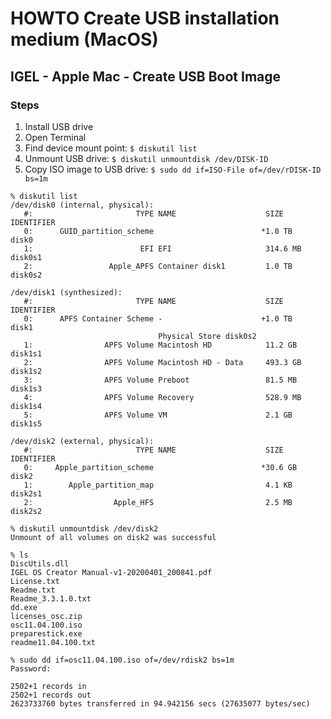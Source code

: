 # HOWTO Create USB installation medium (MacOS)

## IGEL - Apple Mac - Create USB Boot Image

### Steps

1) Install USB drive
2) Open Terminal
3) Find device mount point: ```$ diskutil list```
4) Unmount USB drive: ```$ diskutil unmountdisk /dev/DISK-ID```
5) Copy ISO image to USB drive: ```$ sudo dd if=ISO-File of=/dev/rDISK-ID bs=1m```

```{MacOS}
% diskutil list
/dev/disk0 (internal, physical):
   #:                       TYPE NAME                    SIZE       IDENTIFIER
   0:      GUID_partition_scheme                        *1.0 TB     disk0
   1:                        EFI EFI                     314.6 MB   disk0s1
   2:                 Apple_APFS Container disk1         1.0 TB     disk0s2

/dev/disk1 (synthesized):
   #:                       TYPE NAME                    SIZE       IDENTIFIER
   0:      APFS Container Scheme -                      +1.0 TB     disk1
                                 Physical Store disk0s2
   1:                APFS Volume Macintosh HD            11.2 GB    disk1s1
   2:                APFS Volume Macintosh HD - Data     493.3 GB   disk1s2
   3:                APFS Volume Preboot                 81.5 MB    disk1s3
   4:                APFS Volume Recovery                528.9 MB   disk1s4
   5:                APFS Volume VM                      2.1 GB     disk1s5

/dev/disk2 (external, physical):
   #:                       TYPE NAME                    SIZE       IDENTIFIER
   0:     Apple_partition_scheme                        *30.6 GB    disk2
   1:        Apple_partition_map                         4.1 KB     disk2s1
   2:                  Apple_HFS                         2.5 MB     disk2s2
   ```

```
% diskutil unmountdisk /dev/disk2
Unmount of all volumes on disk2 was successful
   ```

   ```
% ls
DiscUtils.dll
IGEL OS Creator Manual-v1-20200401_200841.pdf
License.txt
Readme.txt
Readme_3.3.1.0.txt
dd.exe
licenses_osc.zip
osc11.04.100.iso
preparestick.exe
readme11.04.100.txt
   ```

```
% sudo dd if=osc11.04.100.iso of=/dev/rdisk2 bs=1m
Password:

2502+1 records in
2502+1 records out
2623733760 bytes transferred in 94.942156 secs (27635077 bytes/sec)
   ```

